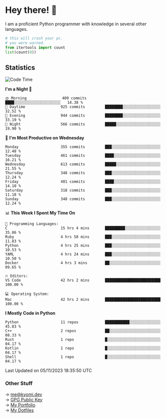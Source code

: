 # Hey there! 👋

I am a proficient Python programmer with knowledge in several other languages.

```py
# this will crash your pc.
# you were warned.
from itertools import count
list(count(0))
```

## Statistics
<!--START_SECTION:waka-->
![Code Time](http://img.shields.io/badge/Code%20Time-581%20hrs%2042%20mins-blue)

**I'm a Night 🦉** 

```text
🌞 Morning                409 commits         ████░░░░░░░░░░░░░░░░░░░░░   14.38 % 
🌆 Daytime                925 commits         ████████░░░░░░░░░░░░░░░░░   32.52 % 
🌃 Evening                944 commits         ████████░░░░░░░░░░░░░░░░░   33.19 % 
🌙 Night                  566 commits         █████░░░░░░░░░░░░░░░░░░░░   19.90 % 
```
📅 **I'm Most Productive on Wednesday** 

```text
Monday                   355 commits         ███░░░░░░░░░░░░░░░░░░░░░░   12.48 % 
Tuesday                  461 commits         ████░░░░░░░░░░░░░░░░░░░░░   16.21 % 
Wednesday                613 commits         █████░░░░░░░░░░░░░░░░░░░░   21.55 % 
Thursday                 348 commits         ███░░░░░░░░░░░░░░░░░░░░░░   12.24 % 
Friday                   401 commits         ████░░░░░░░░░░░░░░░░░░░░░   14.10 % 
Saturday                 318 commits         ███░░░░░░░░░░░░░░░░░░░░░░   11.18 % 
Sunday                   348 commits         ███░░░░░░░░░░░░░░░░░░░░░░   12.24 % 
```


📊 **This Week I Spent My Time On** 

```text
💬 Programming Languages: 
C                        15 hrs 4 mins       █████████░░░░░░░░░░░░░░░░   35.86 % 
Ruby                     4 hrs 58 mins       ███░░░░░░░░░░░░░░░░░░░░░░   11.83 % 
Python                   4 hrs 25 mins       ███░░░░░░░░░░░░░░░░░░░░░░   10.53 % 
YAML                     4 hrs 24 mins       ███░░░░░░░░░░░░░░░░░░░░░░   10.50 % 
Docker                   4 hrs 3 mins        ██░░░░░░░░░░░░░░░░░░░░░░░   09.65 % 

🔥 Editors: 
VS Code                  42 hrs 2 mins       █████████████████████████   100.00 % 

💻 Operating System: 
Mac                      42 hrs 2 mins       █████████████████████████   100.00 % 
```

**I Mostly Code in Python** 

```text
Python                   11 repos            ███████████░░░░░░░░░░░░░░   45.83 % 
C++                      2 repos             ██░░░░░░░░░░░░░░░░░░░░░░░   08.33 % 
Rust                     1 repo              █░░░░░░░░░░░░░░░░░░░░░░░░   04.17 % 
Kotlin                   1 repo              █░░░░░░░░░░░░░░░░░░░░░░░░   04.17 % 
Shell                    1 repo              █░░░░░░░░░░░░░░░░░░░░░░░░   04.17 % 
```




 Last Updated on 05/11/2023 18:35:50 UTC
<!--END_SECTION:waka-->

### Other Stuff

→ [me@kyomi.dev](mailto:me@kyomi.dev)\
→ [GPG Public Key](https://github.com/bitterteriyaki.gpg)\
→ [My Portfolio](https://kyomi.dev)\
→ [My Dotfiles](https://github.com/bitterteriyaki/dotfiles)
